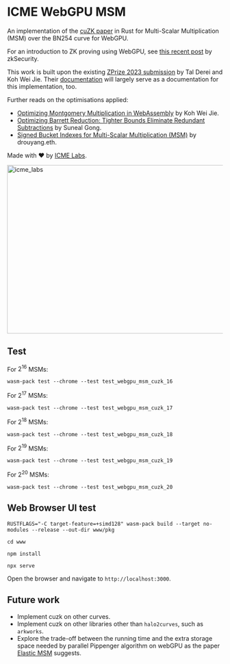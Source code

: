 # ICME WebGPU MSM

An implementation of the [cuZK paper](https://eprint.iacr.org/2022/1321.pdf) in Rust for Multi-Scalar Multiplication (MSM) over the BN254 curve for WebGPU.

For an introduction to ZK proving using WebGPU, see [this recent post](https://blog.zksecurity.xyz/posts/webgpu/) by zkSecurity.

This work is built upon the existing [ZPrize 2023 submission](https://github.com/td-kwj-zp2023/webgpu-msm-bls12-377) by Tal Derei and Koh Wei Jie. Their [documentation](https://hackmd.io/HNH0DcSqSka4hAaIfJNHEA) will largely serve as a documentation for this implementation, too. 

Further reads on the optimisations applied:
- [Optimizing Montgomery Multiplication in WebAssembly](https://baincapitalcrypto.com/optimizing-montgomery-multiplication-in-webassembly/) by Koh Wei Jie.
- [Optimizing Barrett Reduction: Tighter Bounds Eliminate Redundant Subtractions](https://blog.zksecurity.xyz/posts/barrett-tighter-bound/) by Suneal Gong.
- [Signed Bucket Indexes for Multi-Scalar Multiplication (MSM)](https://hackmd.io/@drouyang/signed-bucket-index) by drouyang.eth.

Made with ❤️ by [ICME Labs](https://blog.icme.io/).

<img width="983" height="394" alt="icme_labs" src="https://github.com/user-attachments/assets/ffc334ed-c301-4ce6-8ca3-a565328904fe" />

## Test


For $2^{16}$ MSMs:
```
wasm-pack test --chrome --test test_webgpu_msm_cuzk_16
```

For $2^{17}$ MSMs:
```
wasm-pack test --chrome --test test_webgpu_msm_cuzk_17
```

For $2^{18}$ MSMs:
```
wasm-pack test --chrome --test test_webgpu_msm_cuzk_18
```

For $2^{19}$ MSMs:
```
wasm-pack test --chrome --test test_webgpu_msm_cuzk_19
```

For $2^{20}$ MSMs:
```
wasm-pack test --chrome --test test_webgpu_msm_cuzk_20
```

## Web Browser UI test

```
RUSTFLAGS="-C target-feature=+simd128" wasm-pack build --target no-modules --release --out-dir www/pkg
```

```
cd www
```

```
npm install
```

```
npx serve
```

Open the browser and navigate to `http://localhost:3000`.



## Future work

- Implement cuzk on other curves.
- Implement cuzk on other libraries other than `halo2curves`, such as `arkworks`.
- Explore the trade-off between the running
time and the extra storage space needed by parallel Pippenger algorithm on webGPU as the paper [Elastic MSM](https://eprint.iacr.org/2024/057.pdf) suggests.


